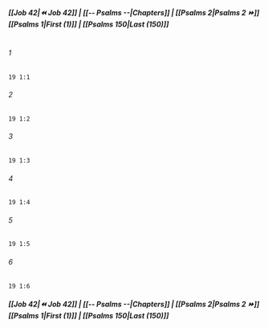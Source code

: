 
##### **[[Job 42|⏪ Job 42]] | [[-- Psalms --|Chapters]] | [[Psalms 2|Psalms 2 ⏩]]**<br>**[[Psalms 1|First (1)]] | [[Psalms 150|Last (150)]]**<br><br>

###### 1
``` verse
19 1:1
```
###### 2
``` verse
19 1:2
```
###### 3
``` verse
19 1:3
```
###### 4
``` verse
19 1:4
```
###### 5
``` verse
19 1:5
```
###### 6
``` verse
19 1:6
```

##### **[[Job 42|⏪ Job 42]] | [[-- Psalms --|Chapters]] | [[Psalms 2|Psalms 2 ⏩]]**<br>**[[Psalms 1|First (1)]] | [[Psalms 150|Last (150)]]**
